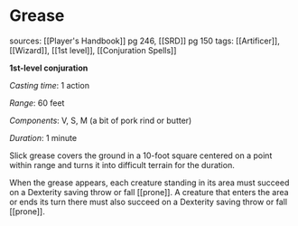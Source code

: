 # Grease
sources: [[Player's Handbook]] pg 246, [[SRD]] pg 150
tags: [[Artificer]], [[Wizard]], [[1st level]], [[Conjuration Spells]]

**1st-level conjuration**

*Casting time*: 1 action

*Range*: 60 feet

*Components*: V, S, M (a bit of pork rind or butter)

*Duration*: 1 minute

Slick grease covers the ground in a 10-foot square centered on a point within range and turns it into difficult terrain for the duration.

When the grease appears, each creature standing in its area must succeed on a Dexterity saving throw or fall [[prone]]. A creature that enters the area or ends its turn there must also succeed on a Dexterity saving throw or fall [[prone]].
